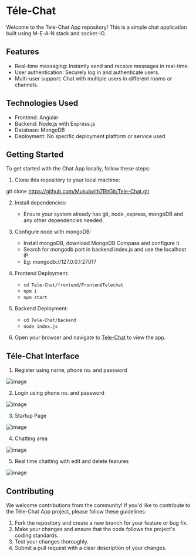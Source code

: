# Téle-Chat

Welcome to the Tele-Chat App repository! This is a simple chat application built using M-E-A-N stack and socket-IO.

## Features
- Real-time messaging: Instantly send and receive messages in real-time.
- User authentication: Securely log in and authenticate users.
- Multi-user support: Chat with multiple users in different rooms or channels.

## Technologies Used
- Frontend: Angular
- Backend: Node.js with Express.js
- Database: MongoDB
- Deployment:  No specific deployment platform or service used

## Getting Started

To get started with the Chat App locally, follow these steps:

1. Clone this repository to your local machine:

git clone https://github.com/Mukulwith7BitGit/Tele-Chat.git

2. Install dependencies:

    - Ensure your system already has git, node ,express, mongoDB and any other dependencies needed.

3. Configure node with mongoDB:

    - Install mongoDB, download MongoDB Compass and configure it.
    - Search for mongodb port in backend index.js and use the localhost IP.
    - Eg: mongodb://127.0.0.1:27017

3. Frontend Deployment:

    - ```cd Tele-Chat/frontend/FrontendTelechat```
    - ```npm i```
    - ```npm start```

4. Backend Deployment:

    - ```cd Tele-Chat/backend```
    - ```node index.js```

5. Open your browser and navigate to [Tele-Chat](http://localhost:4200) to view the app.

## Téle-Chat Interface

1. Register using name, phone no. and password 

![image](https://github.com/Mukulwith7BitGit/Tele-Chat/assets/55890512/3a48502a-5299-4e96-af3d-84bfb2387cba)

2. Login using phone no. and password 

![image](https://github.com/Mukulwith7BitGit/Tele-Chat/assets/55890512/e52354e5-7421-4282-a1cd-ac057578d712)

3. Startup Page 

![image](https://github.com/Mukulwith7BitGit/Tele-Chat/assets/55890512/cecb5244-0f67-46d3-a756-d0716e79395a)

4. Chatting area 

![image](https://github.com/Mukulwith7BitGit/Tele-Chat/assets/55890512/6508fbbc-fe60-4f91-9b3f-a9c5857bf7bb)

5. Real time chatting with edit and delete features 

![image](https://github.com/Mukulwith7BitGit/Tele-Chat/assets/55890512/38c04643-e97d-4724-b538-791fc77c324d)



## Contributing

We welcome contributions from the community! If you'd like to contribute to the Téle-Chat App project, please follow these guidelines:

1. Fork the repository and create a new branch for your feature or bug fix.
2. Make your changes and ensure that the code follows the project's coding standards.
3. Test your changes thoroughly.
4. Submit a pull request with a clear description of your changes.

